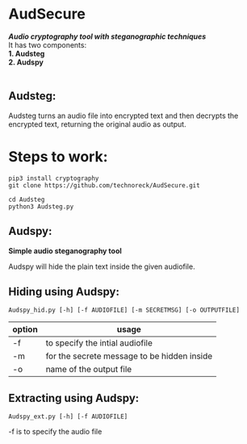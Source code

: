 <h1> AudSecure </h1>
<b><i>Audio cryptography tool with steganographic techniques</i></b>
<br>
It has two components:<br>
<b>1. Audsteg<br>2. Audspy</b><br><br>
<h2> Audsteg:</h2>
Audsteg turns an audio file into encrypted text and then decrypts the encrypted text, returning the original audio as output.

<h1> Steps to work: </h1>

```
pip3 install cryptography
git clone https://github.com/technoreck/AudSecure.git

cd Audsteg
python3 Audsteg.py
```

 <h2> Audspy:</h2>
 
 
<b></i>Simple audio steganography tool</b></i>

Audspy will hide the plain text inside the given audiofile.

<h2> Hiding using Audspy: </h2>

```
Audspy_hid.py [-h] [-f AUDIOFILE] [-m SECRETMSG] [-o OUTPUTFILE]
```

option|usage
------|-----
 -f | to specify the intial audiofile
 -m | for the secrete message to be hidden inside
 -o | name of the output file
 
 <h2> Extracting using Audspy: </h2>
 
 ```
 Audspy_ext.py [-h] [-f AUDIOFILE]
 ```
 -f is to specify the audio file   
